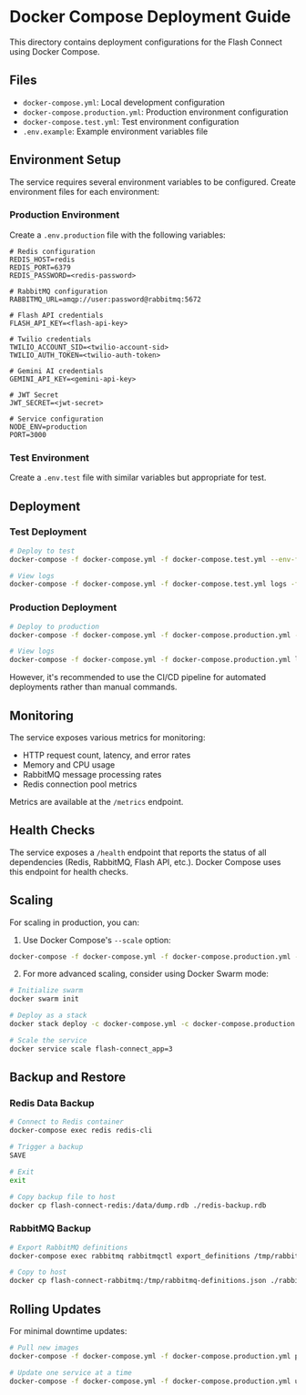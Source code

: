 # Docker Compose Deployment Guide

This directory contains deployment configurations for the Flash Connect using Docker Compose.

## Files

- `docker-compose.yml`: Local development configuration
- `docker-compose.production.yml`: Production environment configuration
- `docker-compose.test.yml`: Test environment configuration
- `.env.example`: Example environment variables file

## Environment Setup

The service requires several environment variables to be configured. Create environment files for each environment:

### Production Environment

Create a `.env.production` file with the following variables:

```
# Redis configuration
REDIS_HOST=redis
REDIS_PORT=6379
REDIS_PASSWORD=<redis-password>

# RabbitMQ configuration
RABBITMQ_URL=amqp://user:password@rabbitmq:5672

# Flash API credentials
FLASH_API_KEY=<flash-api-key>

# Twilio credentials
TWILIO_ACCOUNT_SID=<twilio-account-sid>
TWILIO_AUTH_TOKEN=<twilio-auth-token>

# Gemini AI credentials
GEMINI_API_KEY=<gemini-api-key>

# JWT Secret
JWT_SECRET=<jwt-secret>

# Service configuration
NODE_ENV=production
PORT=3000
```

### Test Environment

Create a `.env.test` file with similar variables but appropriate for test.

## Deployment

### Test Deployment

```bash
# Deploy to test
docker-compose -f docker-compose.yml -f docker-compose.test.yml --env-file .env.test up -d

# View logs
docker-compose -f docker-compose.yml -f docker-compose.test.yml logs -f
```

### Production Deployment

```bash
# Deploy to production
docker-compose -f docker-compose.yml -f docker-compose.production.yml --env-file .env.production up -d

# View logs
docker-compose -f docker-compose.yml -f docker-compose.production.yml logs -f
```

However, it's recommended to use the CI/CD pipeline for automated deployments rather than manual commands.

## Monitoring

The service exposes various metrics for monitoring:

- HTTP request count, latency, and error rates
- Memory and CPU usage
- RabbitMQ message processing rates
- Redis connection pool metrics

Metrics are available at the `/metrics` endpoint.

## Health Checks

The service exposes a `/health` endpoint that reports the status of all dependencies (Redis, RabbitMQ, Flash API, etc.). Docker Compose uses this endpoint for health checks.

## Scaling

For scaling in production, you can:

1. Use Docker Compose's `--scale` option:

```bash
docker-compose -f docker-compose.yml -f docker-compose.production.yml --env-file .env.production up -d --scale app=3
```

2. For more advanced scaling, consider using Docker Swarm mode:

```bash
# Initialize swarm
docker swarm init

# Deploy as a stack
docker stack deploy -c docker-compose.yml -c docker-compose.production.yml flash-connect

# Scale the service
docker service scale flash-connect_app=3
```

## Backup and Restore

### Redis Data Backup

```bash
# Connect to Redis container
docker-compose exec redis redis-cli

# Trigger a backup
SAVE

# Exit
exit

# Copy backup file to host
docker cp flash-connect-redis:/data/dump.rdb ./redis-backup.rdb
```

### RabbitMQ Backup

```bash
# Export RabbitMQ definitions
docker-compose exec rabbitmq rabbitmqctl export_definitions /tmp/rabbitmq-definitions.json

# Copy to host
docker cp flash-connect-rabbitmq:/tmp/rabbitmq-definitions.json ./rabbitmq-backup.json
```

## Rolling Updates

For minimal downtime updates:

```bash
# Pull new images
docker-compose -f docker-compose.yml -f docker-compose.production.yml pull

# Update one service at a time
docker-compose -f docker-compose.yml -f docker-compose.production.yml up -d --no-deps --scale app=3 app
```
